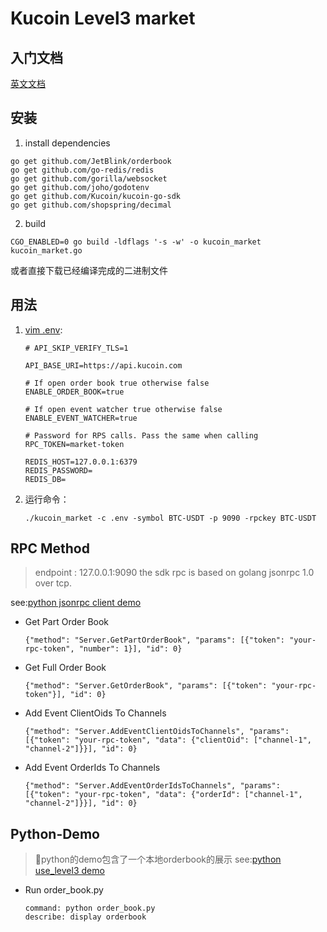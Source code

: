 # Kucoin Level3 market

## 入门文档
  [英文文档](README.md)

## 安装

1. install dependencies

```
go get github.com/JetBlink/orderbook
go get github.com/go-redis/redis
go get github.com/gorilla/websocket
go get github.com/joho/godotenv
go get github.com/Kucoin/kucoin-go-sdk
go get github.com/shopspring/decimal
```

2. build

```
CGO_ENABLED=0 go build -ldflags '-s -w' -o kucoin_market kucoin_market.go
``` 

或者直接下载已经编译完成的二进制文件

## 用法

1. [vim .env](.env):
    ```
    # API_SKIP_VERIFY_TLS=1
    
    API_BASE_URI=https://api.kucoin.com
    
    # If open order book true otherwise false
    ENABLE_ORDER_BOOK=true
    
    # If open event watcher true otherwise false
    ENABLE_EVENT_WATCHER=true
    
    # Password for RPS calls. Pass the same when calling
    RPC_TOKEN=market-token
    
    REDIS_HOST=127.0.0.1:6379
    REDIS_PASSWORD=
    REDIS_DB=
    ```

1. 运行命令：

    ```
    ./kucoin_market -c .env -symbol BTC-USDT -p 9090 -rpckey BTC-USDT
    ```

## RPC Method

> endpoint : 127.0.0.1:9090
> the sdk rpc is based on golang jsonrpc 1.0 over tcp.

see:[python jsonrpc client demo](./demo/python-demo/level3/rpc.py)

* Get Part Order Book
    ```
    {"method": "Server.GetPartOrderBook", "params": [{"token": "your-rpc-token", "number": 1}], "id": 0}
    ```
    
* Get Full Order Book
    ```
    {"method": "Server.GetOrderBook", "params": [{"token": "your-rpc-token"}], "id": 0}
    ```

* Add Event ClientOids To Channels
    ```
    {"method": "Server.AddEventClientOidsToChannels", "params": [{"token": "your-rpc-token", "data": {"clientOid": ["channel-1", "channel-2"]}}], "id": 0}
    ```

* Add Event OrderIds To Channels
    ```
    {"method": "Server.AddEventOrderIdsToChannels", "params": [{"token": "your-rpc-token", "data": {"orderId": ["channel-1", "channel-2"]}}], "id": 0}
    ```
## Python-Demo

> python的demo包含了一个本地orderbook的展示
see:[python use_level3 demo](./demo/python-demo/order_book_demo.py)

- Run order_book.py
    ```
    command: python order_book.py
    describe: display orderbook
    ```